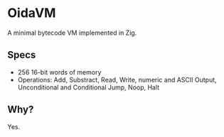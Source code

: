 # OidaVM

A minimal bytecode VM implemented in Zig.

## Specs

- 256 16-bit words of memory
- Operations: Add, Substract, Read, Write, numeric and ASCII Output, Unconditional and Conditional Jump, Noop, Halt

## Why?

Yes.